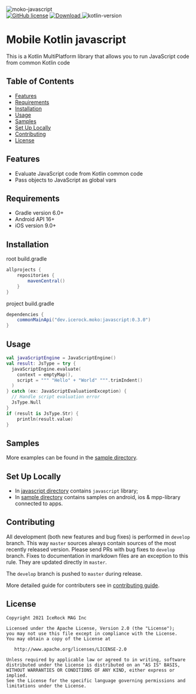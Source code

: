 ![moko-javascript](https://user-images.githubusercontent.com/5010169/128704305-df9c8e9e-200c-4d34-801e-a5b01c80f0cb.png)  
[![GitHub license](https://img.shields.io/badge/license-Apache%20License%202.0-blue.svg?style=flat)](http://www.apache.org/licenses/LICENSE-2.0) [![Download](https://img.shields.io/maven-central/v/dev.icerock.moko/javascript) ](https://repo1.maven.org/maven2/dev/icerock/moko/javascript) ![kotlin-version](https://kotlin-version.aws.icerock.dev/kotlin-version?group=dev.icerock.moko&name=javascript)

# Mobile Kotlin javascript
This is a Kotlin MultiPlatform library that allows you to run JavaScript code from common Kotlin code

## Table of Contents
- [Features](#features)
- [Requirements](#requirements)
- [Installation](#installation)
- [Usage](#usage)
- [Samples](#samples)
- [Set Up Locally](#set-up-locally)
- [Contributing](#contributing)
- [License](#license)

## Features
- Evaluate JavaScript code from Kotlin common code
- Pass objects to JavaScript as global vars

## Requirements
- Gradle version 6.0+
- Android API 16+
- iOS version 9.0+

## Installation
root build.gradle  
```groovy
allprojects {
    repositories {
        mavenCentral()
    }
}
```

project build.gradle
```groovy
dependencies {
    commonMainApi("dev.icerock.moko:javascript:0.3.0")
}
```

## Usage
```kotlin
val javaScriptEngine = JavaScriptEngine()
val result: JsType = try {
  javaScriptEngine.evaluate(
    context = emptyMap(),
    script = """ "Hello" + "World" """.trimIndent()
  )
} catch (ex: JavaScriptEvaluationException) {
  // Handle script evaluation error
  JsType.Null
}
if (result is JsType.Str) {
    println(result.value)
}
```

## Samples
More examples can be found in the [sample directory](sample).

## Set Up Locally 
- In [javascript directory](javascript) contains `javascript` library;
- In [sample directory](sample) contains samples on android, ios & mpp-library connected to apps.

## Contributing
All development (both new features and bug fixes) is performed in `develop` branch. This way `master` sources always contain sources of the most recently released version. Please send PRs with bug fixes to `develop` branch. Fixes to documentation in markdown files are an exception to this rule. They are updated directly in `master`.

The `develop` branch is pushed to `master` during release.

More detailed guide for contributers see in [contributing guide](CONTRIBUTING.md).

## License
        
    Copyright 2021 IceRock MAG Inc
    
    Licensed under the Apache License, Version 2.0 (the "License");
    you may not use this file except in compliance with the License.
    You may obtain a copy of the License at
    
       http://www.apache.org/licenses/LICENSE-2.0
    
    Unless required by applicable law or agreed to in writing, software
    distributed under the License is distributed on an "AS IS" BASIS,
    WITHOUT WARRANTIES OR CONDITIONS OF ANY KIND, either express or implied.
    See the License for the specific language governing permissions and
    limitations under the License.
